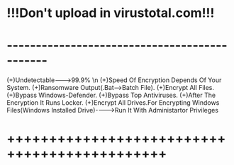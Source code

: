 # !!!Don't upload in virustotal.com!!!
# ---------------------------------------------
(+)Undetectable--->99.9% \n
(+)Speed Of Encryption Depends Of Your System.
(+)Ransomware Output(.Bat-->Batch File).
(+)Encrypt All Files.
(+)Bypass Windows-Defender.
(+)Bypass Top Antiviruses.
(+)After The Encryption It Runs Locker.
(+)Encrypt All Drives.For Encrypting Windows 
Files(Windows Installed Drive)---->Run It With 
                      Administartor Privileges
# +++++++++++++++++++++++++++++++++++++++++++++

